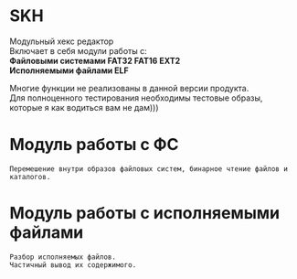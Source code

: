 # SKH

Модульный хекс редактор\
Включает в себя модули работы с:\
    **Файловыми системами FAT32 FAT16 EXT2**\
    **Исполняемыми файлами ELF** 
    
 Многие функции не реализованы в данной версии продукта.\
 Для полноценного тестирования необходимы тестовые образы, которые я как водиться вам не дам)))
 
 # Модуль работы с ФС
    Перемешение внутри образов файловых систем, бинарное чтение файлов и каталогов.
    
 # Модуль работы с исполняемыми файлами
    Разбор исполняемых файлов.
    Частичный вывод их содержимого.